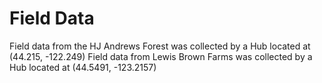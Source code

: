 # Field Data

Field data from the HJ Andrews Forest was collected by a Hub located at (44.215, -122.249)
Field data from Lewis Brown Farms was collected by a Hub located at (44.5491, -123.2157)
